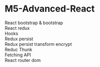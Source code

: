 # M5-Advanced-React

<div>
  <p>React bootstrap & bootstrap
  <br>React redux
  <br>Hooks
  <br>Redux persist
  <br>Redux persist transform encrypt
  <br>Reduc Thunk
  <br>Fetching API
  <br>React router dom
  </p>
</div>
